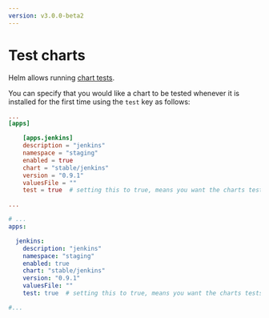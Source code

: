 ```yaml
---
version: v3.0.0-beta2
---
```


# Test charts

Helm allows running [chart tests](https://github.com/helm/helm/blob/master/docs/chart_tests.md).

You can specify that you would like a chart to be tested whenever it is installed for the first time using the `test` key as follows:

```toml
...
[apps]

    [apps.jenkins]
    description = "jenkins"
    namespace = "staging"
    enabled = true
    chart = "stable/jenkins"
    version = "0.9.1"
    valuesFile = ""
    test = true  # setting this to true, means you want the charts tests to be run on this release when it is installed.

...

```

```yaml
# ...
apps:

  jenkins:
    description: "jenkins"
    namespace: "staging"
    enabled: true
    chart: "stable/jenkins"
    version: "0.9.1"
    valuesFile: ""
    test: true  # setting this to true, means you want the charts tests to be run on this release when it is installed.

#...

```
